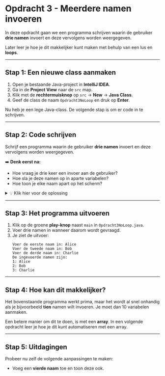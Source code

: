 # Opdracht 3 - Meerdere namen invoeren 

In deze opdracht gaan we een programma schrijven waarin de gebruiker **drie namen** invoert en deze vervolgens worden weergegeven.

Later leer je hoe je dit makkelijker kunt maken met behulp van een lus en **loops**.

---

## **Stap 1: Een nieuwe class aanmaken**
1. Open je bestaande Java-project in **IntelliJ IDEA**.
2. Ga in de **Project View** naar de `src` map.
3. Klik met de **rechtermuisknop** op `src` → **New** → **Java Class**.
4. Geef de class de naam `Opdracht3NoLoop` en druk op **Enter**.

Nu heb je een lege Java-class. De volgende stap is om er code in te schrijven.

---

## **Stap 2: Code schrijven**

Schrijf een programma waarin de gebruiker **drie namen** invoert en deze vervolgens worden weergegeven.

➡️ **Denk eerst na:**
- Hoe vraag je drie keer een invoer aan de gebruiker?
- Hoe sla je deze namen op in aparte variabelen?
- Hoe toon je elke naam apart op het scherm?

<details>
  <summary>💡 Klik hier voor de oplossing</summary>

```java
import java.util.Scanner;

public class Opdracht3NoLoop {
    public static void main(String[] args) {
        Scanner scanner = new Scanner(System.in);
        
        System.out.print("Voer de eerste naam in: ");
        String naam1 = scanner.nextLine();
        
        System.out.print("Voer de tweede naam in: ");
        String naam2 = scanner.nextLine();
        
        System.out.print("Voer de derde naam in: ");
        String naam3 = scanner.nextLine();
        
        System.out.println("De ingevoerde namen zijn:");
        System.out.println("1: " + naam1);
        System.out.println("2: " + naam2);
        System.out.println("3: " + naam3);
    }
}
```
</details>

---

## **Stap 3: Het programma uitvoeren**
1. Klik op de groene **play-knop** naast `main` in `Opdracht3NoLoop.java`.
2. Voer drie namen in wanneer daarom wordt gevraagd.
3. Je ziet de uitvoer:
   ```
   Voer de eerste naam in: Alice
   Voer de tweede naam in: Bob
   Voer de derde naam in: Charlie
   De ingevoerde namen zijn:
   1: Alice
   2: Bob
   3: Charlie
   ```

---

## **Stap 4: Hoe kan dit makkelijker?**
Het bovenstaande programma werkt prima, maar het wordt al snel onhandig als je bijvoorbeeld **tien** namen wilt invoeren. Je moet dan 10 variabelen aanmaken.

Een betere manier om dit te doen, is met een **array**. In een volgende opdracht leer je hoe je dit kunt automatiseren met een array.

---

## **Stap 5: Uitdagingen**
Probeer nu zelf de volgende aanpassingen te maken:
- Voeg een **vierde naam** toe en toon deze ook.
